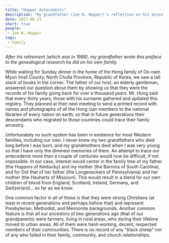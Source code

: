 ```yaml
---
title: "Hopper Antecedents"
description: "My grandfather (Joe B. Hopper)'s reflection on his ancestors and t."
date: 2017-08-21
short: true
people:
 - Joe B. Hopper
tags:
 - Family
---
```

_After his retirement (which was in 1986), my grandfather wrote this preface to the genealogical research he did on his own family._

While waiting for Sunday dinner in the home of the Hong family of Oo-nam Myun Imsil County, North Chulla Province, Republic of Korea, we saw a tall stack of books in the corner. The father of our host, an elderly gentleman, answered our question about them by showing us that they were the records of his family going back for over a thousand years. Mr. Hong said that every thirty years, those with his surname gathered and updated this registry. They planned at their next meeting to send a printed record with names and photographs of all the Hong clan members to the national libraries of every nation on earth, so that in future generations their descendants who migrated to those countries could trace their family ancestry.

Unfortunately no such system has been in existence for most Western families, including our own. I never knew my two grandfathers who died long before I was born, and my grandmothers died when I was very young so that I have only the dimmest memories of them. An attempt to trace our antecedents more than a couple of centuries would now be difficult, if not impossible. In our case, interest would center in the family tree of my father (the Hoppers of Kentucky) and my mother (the Barrons of South Carolina), and for Dot that of her father (the Longeneckers of Pennsylvania) and her mother (the Hauharts of Missouri). This would result in a blend for our own children of blood from England, Scotland, Ireland, Germany, and Switzerland... so far as we know.

One common factor in all of these is that they were strong Christians (at least in recent generations and perhaps before that) and represent Presbyterian, Methodist, and Mennonite backgrounds. Another common feature is that all our ancestors of two generations ago (that of our grandparents) were farmers, living in rural areas, who during their lifetime moved to urban areas. All of them were hard-working, decent, respected members of their communities. There is no record of any "black sheep" nor of any who failed in their family, community, and church relationships.
